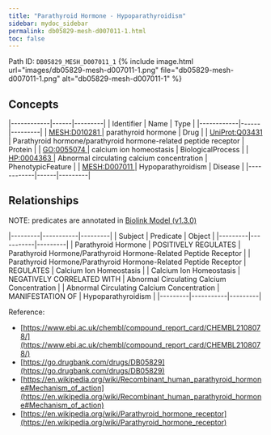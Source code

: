 ```yaml
---
title: "Parathyroid Hormone - Hypoparathyroidism"
sidebar: mydoc_sidebar
permalink: db05829-mesh-d007011-1.html
toc: false 
---
```



Path ID: `DB05829_MESH_D007011_1`
{% include image.html url="images/db05829-mesh-d007011-1.png" file="db05829-mesh-d007011-1.png" alt="db05829-mesh-d007011-1" %}

## Concepts

|------------|------|---------|
| Identifier | Name | Type    |
|------------|------|---------|
| <a href="https://identifiers.org/MESH:D010281">MESH:D010281 </a> | parathyroid hormone | Drug |
| <a href="https://identifiers.org/UniProt:Q03431">UniProt:Q03431 </a> | Parathyroid hormone/parathyroid hormone-related peptide receptor | Protein |
| <a href="https://identifiers.org/GO:0055074">GO:0055074 </a> | calcium ion homeostasis | BiologicalProcess |
| <a href="https://identifiers.org/HP:0004363">HP:0004363 </a> | Abnormal circulating calcium concentration | PhenotypicFeature |
| <a href="https://identifiers.org/MESH:D007011">MESH:D007011 </a> | Hypoparathyroidism | Disease |
|------------|------|---------|

## Relationships


NOTE: predicates are annotated in <a href="https://github.com/biolink/biolink-model/releases/tag/v1.3.0">Biolink Model (v1.3.0)</a>

|---------|-----------|---------|
| Subject | Predicate | Object  |
|---------|-----------|---------|
| Parathyroid Hormone | POSITIVELY REGULATES | Parathyroid Hormone/Parathyroid Hormone-Related Peptide Receptor |
| Parathyroid Hormone/Parathyroid Hormone-Related Peptide Receptor | REGULATES | Calcium Ion Homeostasis |
| Calcium Ion Homeostasis | NEGATIVELY CORRELATED WITH | Abnormal Circulating Calcium Concentration |
| Abnormal Circulating Calcium Concentration | MANIFESTATION OF | Hypoparathyroidism |
|---------|-----------|---------|

Reference: 
  - [https://www.ebi.ac.uk/chembl/compound_report_card/CHEMBL2108078/](https://www.ebi.ac.uk/chembl/compound_report_card/CHEMBL2108078/)
  - [https://go.drugbank.com/drugs/DB05829](https://go.drugbank.com/drugs/DB05829)
  - [https://en.wikipedia.org/wiki/Recombinant_human_parathyroid_hormone#Mechanism_of_action](https://en.wikipedia.org/wiki/Recombinant_human_parathyroid_hormone#Mechanism_of_action)
  - [https://en.wikipedia.org/wiki/Parathyroid_hormone_receptor](https://en.wikipedia.org/wiki/Parathyroid_hormone_receptor)
